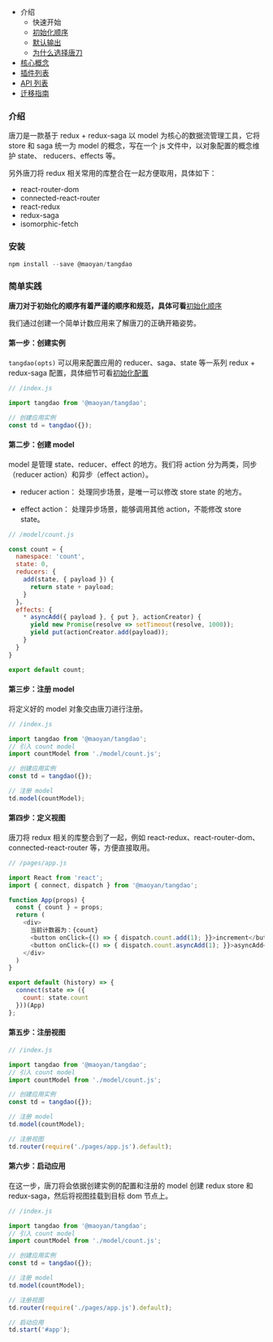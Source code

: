 - 介绍
  - 快速开始
  - [初始化顺序](https://maoyantech.github.io/tangdao/introduction/init-order)
  - [默认输出](https://maoyantech.github.io/tangdao/introduction/default-output)
  - [为什么选择唐刀](https://maoyantech.github.io/tangdao/introduction/why)
- [核心概念](https://maoyantech.github.io/tangdao/core-concepts/index)
- [插件列表](https://maoyantech.github.io/tangdao/plugins/index)
- [API 列表](https://maoyantech.github.io/tangdao/api-reference/index)
- [迁移指南](https://maoyantech.github.io/tangdao/migration-guide/index)

### 介绍

唐刀是一款基于 redux + redux-saga 以 model 为核心的数据流管理工具，它将 store 和 saga 统一为 model 的概念，写在一个 js 文件中，以对象配置的概念维护 state、 reducers、effects 等。

另外唐刀将 redux 相关常用的库整合在一起方便取用，具体如下：

- react-router-dom
- connected-react-router
- react-redux
- redux-saga
- isomorphic-fetch

### 安装

```javascript
npm install --save @maoyan/tangdao
```

### 简单实践

**唐刀对于初始化的顺序有着严谨的顺序和规范，具体可看**[初始化顺序](https://maoyantech.github.io/tangdao/introduction/init-order)

我们通过创建一个简单计数应用来了解唐刀的正确开箱姿势。

#### 第一步：创建实例

``tangdao(opts)`` 可以用来配置应用的 reducer、saga、state 等一系列 redux + redux-saga 配置，具体细节可看[初始化配置](https://maoyantech.github.io/tangdao/core-concepts/initialization-options)

```javascript
// /index.js

import tangdao from '@maoyan/tangdao';

// 创建应用实例
const td = tangdao({});
```

#### 第二步：创建 model

model 是管理 state、reducer、effect 的地方。我们将 action 分为两类，同步（reducer action）和异步（effect action）。

- reducer action： 处理同步场景，是唯一可以修改 store state 的地方。

- effect action： 处理异步场景，能够调用其他 action，不能修改 store state。

```javascript
// /model/count.js

const count = {
  namespace: 'count',
  state: 0,
  reducers: {
    add(state, { payload }) {
      return state + payload;
    }
  }，
  effects: {
    * asyncAdd({ payload }, { put }, actionCreator) {
      yield new Promise(resolve => setTimeout(resolve, 1000));
      yield put(actionCreator.add(payload));
    }
  }
}

export default count;
```

#### 第三步：注册 model

将定义好的 model 对象交由唐刀进行注册。

```javascript
// /index.js

import tangdao from '@maoyan/tangdao';
// 引入 count model
import countModel from './model/count.js';

// 创建应用实例
const td = tangdao({});

// 注册 model
td.model(countModel);

```

#### 第四步：定义视图

唐刀将 redux 相关的库整合到了一起，例如 react-redux、react-router-dom、connected-react-router 等，方便直接取用。

```javascript
// /pages/app.js

import React from 'react';
import { connect, dispatch } from '@maoyan/tangdao';

function App(props) {
  const { count } = props;
  return (
    <div>
      当前计数器为：{count}
      <button onClick={() => { dispatch.count.add(1); }}>increment</button>
      <button onClick={() => { dispatch.count.asyncAdd(1); }}>asyncAdd</button>
    </div>
  )
}

export default (history) => {
  connect(state => ({
    count: state.count
  }))(App)
};
```

#### 第五步：注册视图

```javascript
// /index.js

import tangdao from '@maoyan/tangdao';
// 引入 count model
import countModel from './model/count.js';

// 创建应用实例
const td = tangdao({});

// 注册 model
td.model(countModel);

// 注册视图
td.router(require('./pages/app.js').default);

```

#### 第六步：启动应用

在这一步，唐刀将会依据创建实例的配置和注册的 model 创建 redux store 和 redux-saga，然后将视图挂载到目标 dom 节点上。

```javascript
// /index.js

import tangdao from '@maoyan/tangdao';
// 引入 count model
import countModel from './model/count.js';

// 创建应用实例
const td = tangdao({});

// 注册 model
td.model(countModel);

// 注册视图
td.router(require('./pages/app.js').default);

// 启动应用
td.start('#app');

```